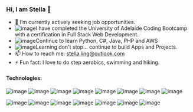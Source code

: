 ### Hi, I am Stella 👋


- 🔭 I’m currently actively seeking job opportunities.
- ![image](https://user-images.githubusercontent.com/98439836/189521653-06cfa628-0f79-430c-8209-e7d7517b2316.png)I have completed the University of Adelaide Coding Bootcamp with a certification in Full Stack Web Development.
- ![image](https://user-images.githubusercontent.com/98439836/189521697-f122448e-28b8-439e-b98b-5f9175bd3e60.png)Continue to learn Python, C#, Java, PHP and AWS
- ![image](https://user-images.githubusercontent.com/98439836/189521774-5cc04bbd-5fb7-4609-b08f-0966dae1132f.png)Learning don't stop... continue to build Apps and Projects.
- 📫 How to reach me: stella.ling@outlook.com
- ⚡ Fun fact: I love to do step aerobics, swimming and hiking.

#### Technologies:


![image](https://user-images.githubusercontent.com/98439836/189519763-23cdd910-255d-4a41-9879-3ea491f684c6.png)
![image](https://user-images.githubusercontent.com/98439836/189519873-0fc36949-fa43-4b21-b88c-957bf7dc129e.png)
![image](https://user-images.githubusercontent.com/98439836/189519966-5ec50ef2-5c4e-4ad0-b3b1-f58673a55f16.png)
![image](https://user-images.githubusercontent.com/98439836/189520123-39d54073-ddec-47bc-ad0d-6e18a4782269.png)
![image](https://user-images.githubusercontent.com/98439836/189520091-59d1616e-5e89-4ed5-af56-063a4c74103a.png)
![image](https://user-images.githubusercontent.com/98439836/189520275-4111649c-0de8-4e7c-831f-e948bcef54d0.png)
![image](https://user-images.githubusercontent.com/98439836/189520314-ddff61ac-94eb-40f7-9e52-4020f19bab12.png)
![image](https://user-images.githubusercontent.com/98439836/189520624-f82d4c37-65da-4e07-aca5-532b7d5962c1.png)

![image](https://user-images.githubusercontent.com/98439836/189520785-732e6e33-8c65-49b6-ae68-248caad187fe.png)
![image](https://user-images.githubusercontent.com/98439836/189520895-43ad4c53-21ad-465a-b023-ec4e83acd9fa.png)
![image](https://user-images.githubusercontent.com/98439836/189521249-e74739f1-3f6b-4793-93ce-6ac0e9f65d9f.png)
![image](https://user-images.githubusercontent.com/98439836/189521303-d03059eb-82af-4df5-9c23-0861b8ca66a1.png)
![image](https://user-images.githubusercontent.com/98439836/189521332-0bd32f4c-701b-414a-982a-1c186f50f672.png)
![image](https://user-images.githubusercontent.com/98439836/189521390-bcba2904-35dc-46d2-afd2-a5e4b5facb88.png)
![image](https://user-images.githubusercontent.com/98439836/205298204-8f1ea821-f60f-4015-86b8-2f4e69902d3a.png)




